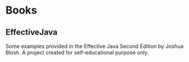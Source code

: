 # Books

## EffectiveJava
Some examples provided in the Effective Java Second Edition by Joshua Blosh.
A project created for self-educational purpose only.
